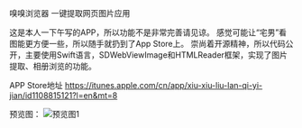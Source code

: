 
嗅嗅浏览器 一键提取网页图片应用

这是本人一下午写的APP，所以功能不是非常完善请见谅。
感觉可能让“宅男”看图能更方便一些，所以随手就扔到了App Store上。
崇尚着开源精神，所以代码公开，主要使用Swift语言，SDWebViewImage和HTMLReader框架，实现了图片提取、相册浏览的功能。

APP Store地址
https://itunes.apple.com/cn/app/xiu-xiu-liu-lan-qi-yi-jian/id1108815121?l=en&mt=8

预览图：
![预览图1](http://a3.mzstatic.com/us/r30/Purple30/v4/57/49/89/57498970-efcc-b525-2560-bb8a4a061890/screen322x572.jpeg)
